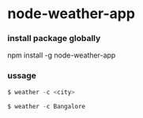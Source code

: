 # node-weather-app

### install package globally
npm install -g node-weather-app

### ussage
```javascript
$ weather -c <city>
```
```javascript
$ weather -c Bangalore
```